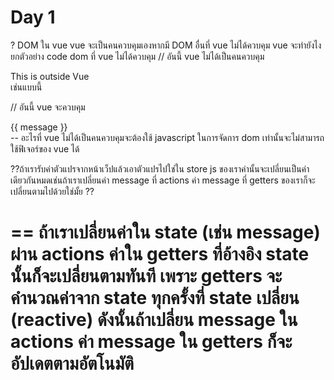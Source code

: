 # Day 1
? DOM ใน vue vue จะเป็นคนควบคุมเองหากมี DOM อื่นที่ vue ไม่ได้ควบคุม vue จะทำยังไงยกตัวอย่าง code dom ที่ vue ไม่ได้ควบคุม
// อันนี้ vue ไม่ได้เป็นคนควบคุม 
<div id="outside">This is outside Vue</div> เช่นแบบนี้ 

<script>
  // ส่วนนี้ Vue ไม่ได้ควบคุม ต้องใช้ JS ปกติ
  document.getElementById('outside').textContent = 'Changed by JS'
</script>

// อันนี้ vue จะควบคุม
<div id="app">
  {{ message }}
</div>
-- อะไรที่ vue ไม่ได้เป็นคนควบคุมจะต้องใช้ javascript ในการจัดการ dom เท่านั้นจะไม่สามารถใช้ฟิเจอร์ของ vue ได้

<script>
const Name = window.prompt("enter your name : ")
home.setName(Name)
`    state: () => ({
    message: "Hello welcome to my Home Page",
    description: "This is a description",
    loading: false,
    error: null,
    Name: null,
  }),
  getters: {
    krit(state) {
      return `${state.message} my name is krit`;
    },
  },
  actions: {
    setName(newName) {
      this.message = this.message + newName;
      return  `${this.message}`
    },
  },
});`

</script>

??ถ้าเรารับค่าตัวแปรจากหน้าเว็ปแล้วเอาตัวแปรไปใช่ใน store js ของเราค่านั้นจะเปลี่ยนเป็นค่าเดียวกันหมดเช่นถ้าเราเปลี่ยนค่า message ที่ actions ค่า message ที่ getters ของเราก็จะเปลี่ยนตามไปด้วยใช่มั้ย
??

== ถ้าเราเปลี่ยนค่าใน state (เช่น message) ผ่าน actions ค่าใน getters ที่อ้างอิง state นั้นก็จะเปลี่ยนตามทันที
เพราะ getters จะคำนวณค่าจาก state ทุกครั้งที่ state เปลี่ยน (reactive)
ดังนั้นถ้าเปลี่ยน message ใน actions ค่า message ใน getters ก็จะอัปเดตตามอัตโนมัติ
==
